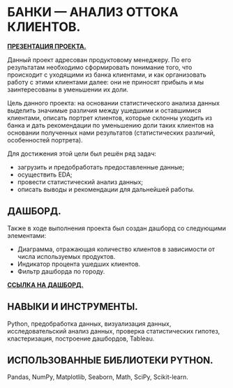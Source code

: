 # БАНКИ — АНАЛИЗ ОТТОКА КЛИЕНТОВ.

<b> [ПРЕЗЕНТАЦИЯ ПРОЕКТА.](https://disk.yandex.ru/i/z7yseXAS45KK6Q) </b>

Данный проект адресован продуктовому менеджеру. По его результатам необходимо сформировать понимание того, что происходит с уходящими из банка клиентами, и как организовать работу с этими клиентами далее: они не приносят прибыль и мы заинтересованы в уменьшении их доли.

Цель данного проекта: на основании статистического анализа данных выделить значимые различия между ушедшими и оставшимися клиентами, описать портрет клиентов, которые склонны уходить из банка и дать рекомендации по уменьшению доли таких клиентов на основании полученных нами результатов (статистических различий, особенностей портрета).

Для достижения этой цели был решён ряд задач:
- загрузить и предобработать предоставленные данные;
- осуществить EDA;
- провести статистический анализ данных;
- описать выводы и рекомендации для дальнейшей работы.

## ДАШБОРД.

Также в ходе выполнения проекта был создан дашборд со следующими элементами:
- Диаграмма, отражающая количество клиентов в зависимости от числа используемых продуктов.
- Индикатор процента ушедших клиентов.
- Фильтр дашборда по городу.

<b> [ССЫЛКА НА ДАШБОРД.](https://public.tableau.com/views/Bank_16619913682640/Dashboard1?:language=en-US&publish=yes&:display_count=n&:origin=viz_share_link) </b>

## НАВЫКИ И ИНСТРУМЕНТЫ.

Python, предобработка данных, визуализация данных, исследовательский анализ данных, проверка статистических гипотез, кластеризация, построение дашбордов, Tableau.

## ИСПОЛЬЗОВАННЫЕ БИБЛИОТЕКИ PYTHON.

Pandas, NumPy, Matplotlib, Seaborn, Math, SciPy, Scikit-learn.
